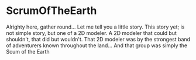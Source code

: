 # ScrumOfTheEarth
Alrighty here, gather round... Let me tell you a little story. This story yet; is not simple story, but one of a 2D modeler. A 2D modeler that could but shouldn't, that did but wouldn't. That 2D modeler was by the strongest band of adventurers known throughout the land... And that group was simply the Scum of the Earth
